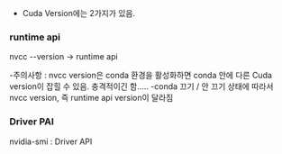 
- Cuda Version에는 2가지가 있음.

### runtime api 
nvcc --version -> runtime api

-주의사항 : nvcc version은 conda 환경을 활성화하면 conda 안에 다른 Cuda version이 잡힐 수 있음. 충격적이긴 함.....
-conda 끄기 / 안 끄기 상태에 따라서 nvcc version, 즉 runtime api version이 달라짐

### Driver PAI 
nvidia-smi : Driver API 
